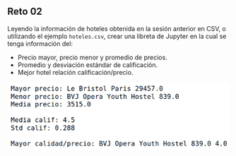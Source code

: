 ## Reto 02

Leyendo la información de hoteles obtenida en la sesión anterior en CSV, o utilizando el ejemplo `hoteles.csv`, crear una libreta de Jupyter en la cual se tenga información del:

* Precio mayor, precio menor y promedio de precios.
* Promedio y desviación estándar de calificación.
* Mejor hotel relación calificación/precio.

![Resultados](results.png)